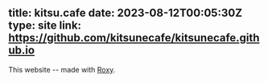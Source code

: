 title: kitsu.cafe
date: 2023-08-12T00:05:30Z
type: site
link: https://github.com/kitsunecafe/kitsunecafe.github.io
-
This website -- made with [Roxy](https://github.com/kitsunecafe/roxy).


